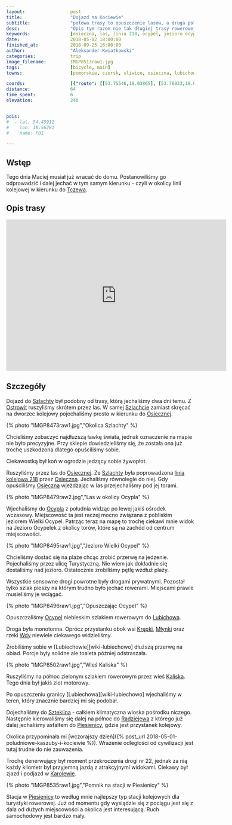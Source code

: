 ```yaml
---
layout:                 post
title:                  "Dojazd na Kociewie"
subtitle:               "połowa trasy to opuszczenie lasów, a druga połowa to mniej znane ale klimatyczne tereny"
desc:                   "Opis tym razem nie tak długiej trasy rowerowej przez Kociewie. Opuściliśmy Bory Tucholskie jadąc równolegle do linii kolejowej Czersk-Tczew."
keywords:               [osieczna, las, linia 218, ocypel, jezioro ocypel, szteklin, radziejewo, piesienica, piesienice, kociewie]
date:                   2018-05-02 18:00:00
finished_at:            2018-09-25 16:00:00
author:                 "Aleksander Kwiatkowski"
categories:             trip
image_filename:         IMGP8513raw1.jpg
tags:                   [bicycle, main]
towns:                  [pomorskie, czersk, sliwice, osieczna, lubichowo, zblewo, starogard_gdanski]

coords:                 [{"route": [[53.75546,18.03865], [53.76033,18.04397], [53.75495,18.08127], [53.76238,18.11633], [53.76954,18.11500], [53.76411,18.16152], [53.77385,18.21937], [53.77235,18.23447], [53.78478,18.27692], [53.79441,18.32451], [53.81345,18.31215], [53.82905,18.33863], [53.84268,18.35206], [53.85217,18.39635], [53.85128,18.40176], [53.87201,18.40304], [53.87857,18.40918], [53.88254,18.42390], [53.88800,18.42922], [53.89857,18.41425], [53.91399,18.40116], [53.93226,18.40682], [53.95515,18.39729], [53.96517,18.39674]], "type": "bicycle"}]
distance:               64
time_spent:             6
elevation:              240


pois:
#  - lat: 54.45911
#    lon: 18.56281
#    name: POI

---
```


[wiki-linia-218]: https://pl.wikipedia.org/wiki/Linia_kolejowa_My%C5%9Blice_%E2%80%93_Szlachta

[wiki-tczew]: https://pl.wikipedia.org/wiki/Tczew
[wiki-szlachta]: https://pl.wikipedia.org/wiki/Szlachta_(wojew%C3%B3dztwo_pomorskie)
[wiki-ostrowite]: https://pl.wikipedia.org/wiki/Ostrowite_(gmina_Czersk)
[wiki-osieczna]: https://pl.wikipedia.org/wiki/Osieczna_(wojew%C3%B3dztwo_pomorskie)
[wiki-ocypel]: https://pl.wikipedia.org/wiki/Ocypel_(wie%C5%9B_w_wojew%C3%B3dztwie_pomorskim)
[wiki-lubichowo]: https://pl.wikipedia.org/wiki/Lubichowo
[wiki-krepki]: https://pl.wikipedia.org/wiki/Kr%C4%99pki
[wiki-mlynki]: https://pl.wikipedia.org/wiki/M%C5%82ynki_(powiat_starogardzki)
[wiki-wda]: https://pl.wikipedia.org/wiki/Wda_(rzeka)
[wiki-kaliska]: https://pl.wikipedia.org/wiki/Kaliska_(gmina_Lubichowo)
[wiki-szteklin]: https://pl.wikipedia.org/wiki/Szteklin
[wiki-radziejewo]: https://pl.wikipedia.org/wiki/Radziejewo_(wojew%C3%B3dztwo_pomorskie)
[wiki-piesienica]: https://pl.wikipedia.org/wiki/Piesienica
[wiki-karolewo]: https://pl.wikipedia.org/wiki/Karolewo_(powiat_starogardzki)
[wiki-piesienice-stacja]: https://pl.wikipedia.org/wiki/Piesienice_(przystanek_kolejowy)


## Wstęp

Tego dnia Maciej musiał już wracać do domu. Postanowiliśmy go odprowadzić i dalej jechać
w tym samym kierunku - czyli w okolicy linii kolejowej w kierunku do
[Tczewa][wiki-tczew].

## Opis trasy

<iframe height='405' width='590' frameborder='0' allowtransparency='true' scrolling='no' src='https://www.strava.com/activities/1545283677/embed/c4924e233c2d5d7e6c6438ea22692c218ef60924'></iframe>

## Szczegóły

Dojazd do [Szlachty][wiki-szlachta] był podobny od trasy, którą
jechaliśmy dwa dni temu. Z [Ostrowit][wiki-ostrowite]
ruszyliśmy skrótem przez las. W samej [Szlachcie][wiki-szlachta] zamiast skręcać
na dworzec kolejowy pojechaliśmy prosto w kierunku do [Osiecznej][wiki-osieczna].

{% photo "IMGP8473raw1.jpg","Okolica Szlachty" %}

Chcieliśmy zobaczyć najdłuższą ławkę świata, jednak oznaczenie na mapie nie było
precyzyjne. Przy sklepie dowiedzieliśmy się, że została ona już trochę
uszkodzona dlatego opuściliśmy sobie.

Ciekawostką był koń w ogrodzie jedzący sobie żywopłot.

Ruszyliśmy przez las do [Osiecznej][wiki-osieczna]. Ze [Szlachty][wiki-szlachta]
była poprowadzona [linia kolejowa 218][wiki-linia-218] przez [Osieczną][wiki-osieczna].
Jechaliśmy równolegle do niej. Gdy opuściliśmy
[Osieczną][wiki-osieczna] wjeżdzając w las przejechaliśmy pod jej torami.

{% photo "IMGP8479raw2.jpg","Las w okolicy Ocypla" %}

Wjechaliśmy do [Ocypla][wiki-ocypel] z południa widząc po lewej
jakiś ośrodek wczasowy. Miejscowość ta jest raczej mocno związana z pobliskim
jeziorem Wielki Ocypel. Patrząc teraz na mapę to trochę ciekawi mnie widok
na Jezioro Ocypelek z okolicy torów, które są na zachód od centrum miejscowości.

{% photo "IMGP8495raw1.jpg","Jezioro Wielki Ocypel" %}

Chcieliśmy dostać się na plaże chcąc zrobić przerwę na jedzenie.
Pojechaliśmy przez ulicę
Turystyczną. Nie wiem jak dokładnie się dostaliśmy nad jezioro.
Ostatecznie zrobiliśmy pętlę wzdłuż plaży.

Wszystkie sensowne drogi powrotne były drogami prywatnymi.
Pozostał tylko szlak pieszy na którym trudno było jechać rowerami.
Miejscami prawie musieliśmy je wciągać.

{% photo "IMGP8496raw1.jpg","Opuszczając Ocypel" %}

Opuszczaliśmy [Ocypel][wiki-ocypel] niebieskim szlakiem rowerowym do
[Lubichowa][wiki-lubichowo].

Droga była monotonna. Oprócz przystanku obok wsi [Krępki][wiki-krepki],
[Młynki][wiki-mlynki] oraz rzeki [Wdy][wiki-wda] niewiele ciekawego widzieliśmy.

Zrobiliśmy sobie w [Lubiechowie][wiki-lubiechowo] dłuższą przerwę na obiad.
Porcje były solidne ale toaleta później odstraszała.

{% photo "IMGP8502raw1.jpg","Wieś Kaliska" %}

Ruszyliśmy na północ zielonym szlakiem rowerowym przez wieś [Kaliska][wiki-kaliska].
Tego dnia był jakiś zlot motorowy.

Po opuszczeniu granicy [Lubiechowa][wiki-lubiechowo] wjechaliśmy w teren,
który znacznie bardziej mi się podobał.

Dojechaliśmy do [Szteklina][wiki-szteklin] - całkiem klimatyczna wioska
pośrodku niczego. Następnie kierowaliśmy się dalej na północ do
[Radziejewa][wiki-radziejewo] z którego już dalej jechaliśmy asfaltem
do [Piesienicy][wiki-piesienica], gdzie jest przystanek kolejowy.

Okolica przypominała mi
[wczorajszy dzień]({% post_url 2018-05-01-poludniowe-kaszuby-i-kociewie %}).
Wrażenie odległości od cywilizacji jest tutaj trudne do nie zauważenia.

Trochę denerwujący był moment przekroczenia drogi nr 22, jednak za
nią każdy kilometr był przyjemną jazdą z atrakcyjnymi widokami.
Ciekawy był zjazd i podjazd w [Karolewie][wiki-karolewo].

{% photo "IMGP8535raw1.jpg","Pomnik na stacji w Piesienicy" %}

Stacja w [Piesienicy][wiki-piesienice-stacja] to według mnie najlepszy typ
stacji kolejowych dla turystyki rowerowej. Już od momentu gdy wysiądzie się
z pociągu jest się z dala od dużych miejscowości a okolica jest interesującą.
Ruch samochodowy jest bardzo mały.
